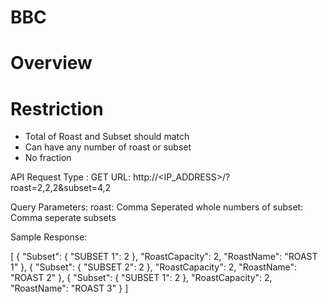 # BBC

# Overview

# Restriction
* Total of Roast and Subset should match
* Can have any number of roast or subset
* No fraction

API
Request Type : GET
URL: http://<IP_ADDRESS>/?roast=2,2,2&subset=4,2

Query Parameters:
roast: Comma Seperated whole numbers of 
subset: Comma seperate subsets


Sample Response:

[
{
"Subset": {
"SUBSET 1": 2
},
"RoastCapacity": 2,
"RoastName": "ROAST 1"
},
{
"Subset": {
"SUBSET 2": 2
},
"RoastCapacity": 2,
"RoastName": "ROAST 2"
},
{
"Subset": {
"SUBSET 1": 2
},
"RoastCapacity": 2,
"RoastName": "ROAST 3"
}
]
